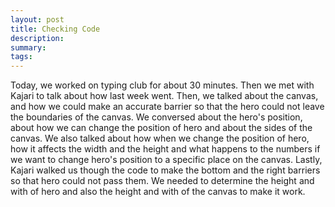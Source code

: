 ```yaml
---
layout: post
title: Checking Code
description: 
summary: 
tags: 
---
```

Today, we worked on typing club for about 30 minutes. Then we met with Kajari to talk about how last week went. Then, we talked about the canvas, and how we could make an accurate barrier so that the hero could not leave the boundaries of the canvas. We conversed about the hero's position, about how we can change the position of hero and about the sides of the canvas. We also talked about how when we change the position of hero, how it affects the width and the height and what happens to the numbers if we want to change hero's position to a specific place on the canvas. Lastly, Kajari walked us though the code to make the bottom and the right barriers so that hero could not pass them. We needed to determine the height and with of hero and also the height and with of the canvas to make it work.